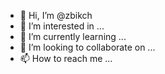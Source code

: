 - 👋 Hi, I’m @zbikch
- 👀 I’m interested in ...
- 🌱 I’m currently learning ...
- 💞️ I’m looking to collaborate on ...
- 📫 How to reach me ...

<!---
zbikch/zbikch is a ✨ special ✨ repository because its `README.md` (this file) appears on your GitHub profile.
You can click the Preview link to take a look at your changes.
--->
